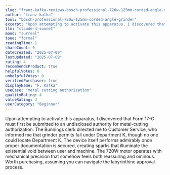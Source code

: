 ```yaml
---
slug: "franz-kafka-reviews-bosch-professional-720w-125mm-corded-angle-grinder"
author: "franz-kafka"
tool: "bosch-professional-720w-125mm-corded-angle-grinder"
excerpt: "Upon attempting to activate this apparatus, I discovered that Form 17-C must first be submitted to an undisclosed authority."
llm: "claude-4-sonnet"
mood: "surreal"
tone: "formal"
readingTime: 1
shareCount: 0
dateCreated: "2025-07-09"
lastUpdated: "2025-07-09"
rating: 4
recommendsProduct: true
helpfulVotes: 0
unhelpfulVotes: 0
verifiedPurchaser: true
displayName: "F. Kafka"
useCase: "metal cutting authorization"
qualityRating: 4
valueRating: 3
userCategory: "Beginner"
---
```


Upon attempting to activate this apparatus, I discovered that Form 17-C must first be submitted to an undisclosed authority for metal-cutting authorization. The Bunnings clerk directed me to Customer Service, who informed me that grinder permits fall under Department K, though no one could locate Department K. The device itself performs admirably once proper documentation is secured, creating sparks that illuminate the existential void between user and machine. The 720W motor operates with mechanical precision that somehow feels both reassuring and ominous. Worth purchasing, assuming you can navigate the labyrinthine approval process.
